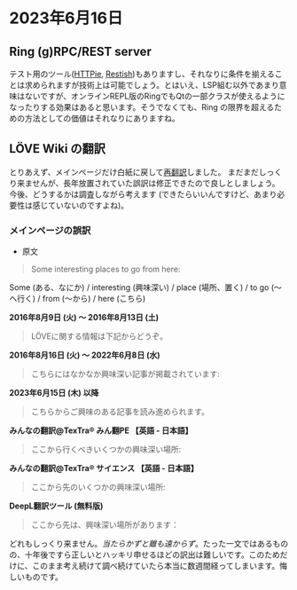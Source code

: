 # 2023年6月16日


## Ring (g)RPC/REST server

テスト用のツール([HTTPie](https://httpie.io), [Restish](https://github.com/danielgtaylor/restish))もありますし、それなりに条件を揃えることは求められますが技術上は可能でしょう。とはいえ、LSP組む以外であまり意味はないですが、オンラインREPL版のRingでもQtの一部クラスが使えるようになったりする効果はあると思います。そうでなくても、Ring の限界を超えるための方法としての価値はそれなりにありますね。

## LÖVE Wiki の翻訳

とりあえず、メインページだけ白紙に戻して[再翻訳](https://love2d.org/w/index.php?title=Main_Page_%28%E6%97%A5%E6%9C%AC%E8%AA%9E%29&type=revision&diff=28364&oldid=27883)しました。
まだまだしっくり来ませんが、長年放置されていた誤訳は修正できたので良しとしましょう。
今後、どうするかは調査しながら考えます (できたらいいんですけど、あまり必要性は感じていないのですよね)。

### メインページの誤訳

* 原文
>  Some interesting places to go from here:

Some (ある、なにか) / interesting (興味深い) / place (場所、置く) / to go (〜へ行く) / from (〜から) / here (こちら)

**2016年8月9日 (火) 〜 2016年8月13日 (土)**
> LÖVEに関する情報は下記からどうぞ。

**2016年8月16日 (火) 〜 2022年6月8日 (水)**
> こちらにはなかなか興味深い記事が掲載されています:

**2023年6月15日 (木) 以降**
> こちらからご興味のある記事を読み進められます。

**みんなの翻訳@TexTra® みん翻PE 【英語 - 日本語】**
> ここから行くべきいくつかの興味深い場所:

**みんなの翻訳@TexTra® サイエンス 【英語 - 日本語】**
> ここから先のいくつかの興味深い場所:

**DeepL翻訳ツール (無料版)**
> ここから先は、興味深い場所があります：

どれもしっくり来ません。*当たらかずと雖も遠からず*。たった一文ではあるものの、十年後ですら正しいとハッキリ申せるほどの訳出は難しいです。このためだけに、このまま考え続けて調べ続けていたら本当に数週間経ってしまいます。悔しいものです。
